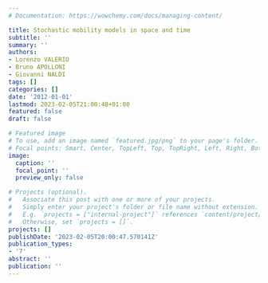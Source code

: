 ```yaml
---
# Documentation: https://wowchemy.com/docs/managing-content/

title: Stochastic mobility models in space and time
subtitle: ''
summary: ''
authors:
- Lorenzo VALERIO
- Bruno APOLLONI
- Giovanni NALDI
tags: []
categories: []
date: '2012-01-01'
lastmod: 2023-02-05T21:00:48+01:00
featured: false
draft: false

# Featured image
# To use, add an image named `featured.jpg/png` to your page's folder.
# Focal points: Smart, Center, TopLeft, Top, TopRight, Left, Right, BottomLeft, Bottom, BottomRight.
image:
  caption: ''
  focal_point: ''
  preview_only: false

# Projects (optional).
#   Associate this post with one or more of your projects.
#   Simply enter your project's folder or file name without extension.
#   E.g. `projects = ["internal-project"]` references `content/project/deep-learning/index.md`.
#   Otherwise, set `projects = []`.
projects: []
publishDate: '2023-02-05T20:00:47.570141Z'
publication_types:
- '7'
abstract: ''
publication: ''
---
```

